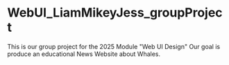 # WebUI_LiamMikeyJess_groupProject
This is our group project for the 2025 Module "Web UI Design"
Our goal is produce an educational News Website about Whales.
